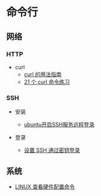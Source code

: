 # 命令行

## 网络

### HTTP

- curl
    - [curl 的用法指南](http://www.ruanyifeng.com/blog/2019/09/curl-reference.html)
    - [21 个 curl 命令练习](https://zhuanlan.zhihu.com/p/95745653)

### SSH

- 安装
    - [ubuntu开启SSH服务远程登录](https://blog.csdn.net/jackghq/article/details/54974141)

- 登录
    - [设置 SSH 通过密钥登录](https://hyjk2000.github.io/2012/03/16/how-to-set-up-ssh-keys/)

## 系统

- [LINUX 查看硬件配置命令](https://linux.cn/article-861-1.html)